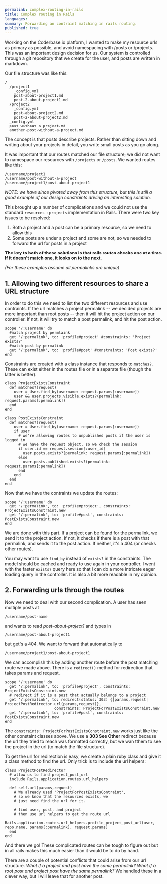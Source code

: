 ```yaml
---
permalink: complex-routing-in-rails
title: Complex routing in Rails
languages:
summary: Forwarding an contraint matching in rails routing.
published: true 
---
```


Working on the Coderbase.io platform, I wanted to make my resource urls as primary as possible, and avoid namespacing with /posts or /projects. This was an important design decision for us. Our system is controlled through a git repository that we create for the user, and posts are written in markdown.

Our file structure was like this:

    /
      /project1
        _config.yml
        post-about-project1.md
        post-2-about-project1.md
      /project2
        _config.yml
        post-about-project2.md
        post-2-about-project2.md
      _config.yml
      post-without-a-project.md
      another-post-without-a-project.md
  
The concept is that posts describe projects. Rather than sitting down and writing about your projects in detail, you write small posts as you go along.


It was important that our routes matched our file structure; we did not want to namespace our resources with `/projects` or `/posts`. We wanted routes like this:


    /username/project1
    /username/post-without-a-project
    /username/project1/post-about-project1

*NOTE: we have since pivoted away from this structure, but this is still a good example of our design constraints driving an interesting solution.*

This brought up a number of complications and we could not use the standard `resources :projects` implementation in Rails. There were two key issues to be resolved:

1. Both a project and a post can be a primary resource, so we need to allow this
2. Some posts are under a project and some are not, so we needed to forward the url for posts in a project


**The key to both of these solutions is that rails routes checks one at a time. If it doesn't match one, it looks on to the next.**


*(For these examples assume all permalinks are unique)*

## 1. Allowing two different resources to share a URL structure

In order to do this we need to list the two different resources and use contraints. If the url matches a project permalink -- we decided projects are more important than root posts -- then it will hit the project action on our controller. If not, it will try to match a post permalink, and hit the post action.

    scope '/:username' do
      #match project by permlaink
      get '/:permalink', to: 'profile#project' #constraints: 'Project exists?'
      #match post by permalink
      get '/:permalink', to: 'profile#post' #constraints: 'Post exists?'
    end

Constraints are created with a class instance that responds to `matches?`. These can exist either in the routes file or in a separate file (though the latter is better).

    class ProjectExistsConstraint
      def matches?(request)
        user = User.find_by(username: request.params[:username])
        user && user.projects.visible.exists?(permalink: request.params[:permalink])
      end
    end

    class PostExistsConstraint
      def matches?(request)
        user = User.find_by(username: request.params[:username])
        if user
          # we're allowing routes to unpublished posts if the user is logged in
          # we have the request object, so we check the session
          if user.id == request.session[:user_id]
            user.posts.exists?(permalink: request.params[:permalink])
          else
            user.posts.published.exists?(permalink: request.params[:permalink])
          end
        end
      end
    end

Now that we have the contraints we update the routes:
  
    scope '/:username' do
      get '/:permalink', to: 'profile#project', constraints: ProjectExistsConstraint.new
      get '/:permalink', to: 'profile#post', constraints: PostExistsConstraint.new
    end

We are done with this part. If a project can be found for the permalink, we send it to the project action. If not, it checks if there is a post with that permalink, and sends it to the post action. If neither, it's a 404 (or checks other routes).

You may want to use `find_by` instead of `exists?` in the constraints. The model should be cached and ready to use again in your controller. I went with the faster `exists?` query here so that I can do a more intricate eager loading query in the controller. It is also a bit more readable in my opinion.


## 2. Forwarding urls through the routes

Now we need to deal with our second complication. A user has seen multiple posts at 

    /username/post-name

and wants to read *post-about-project1* and types in 

    /username/post-about-project1

but get's a 404. We want to forward that automatically to

    /username/project1/post-about-project1


We can accomplish this by adding another route before the post matching route we made above. There is a `redirect()` method for redirection that takes params and request.

    scope '/:username' do
      get '/:permalink', to: 'profile#project', constraints: ProjectExistsConstraint.new
      # redirect if it is a post that actually belongs to a project
      get '/:permalink', to: redirect(status: 303) {|params,request| ProjectPostRedirector.url(params,request)},
                          constraints: ProjectForPostExistsConstraint.new
      get '/:permalink', to: 'profile#post', constraints: PostExistsConstraint.new
    end

The `constraints: ProjectForPostExistsConstraint.new` works just like the other constaint classes above. We use a **303 See Other** redirect because the url they tried to reach was formatted correctly, but we wan tthem to see the project in the url (to match the file structure).

To get the url for redirection is easy, we create a plain ruby class and give it a class method to find the url. Only trick is to include the url helpers:

    class ProjectPostRedirector
      # allow us to find project_post_url
      include Rails.application.routes.url_helpers

      def self.url(params,request)
        # We already used 'ProjectForPostExistsContraint',
        # so we know that the resources exists, we
        # just need find the url for it.

        # find user, post, and project
        # then use url helpers to get the route url
        Rails.application.routes.url_helpers.profile_project_post_url(user, repo.name, params[:permalink], request.params)
      end
    end

And there we go! These complicated routes can be tough to figure out but in all rails makes this much easier than it would be to do by hand.

There are a couple of potential conflicts that could arise from our url structure. *What if a project and post have the same permalink?* *What if a root post and project post have the same permalink?* We handled these in a clever way, but I will leave that for another post.
